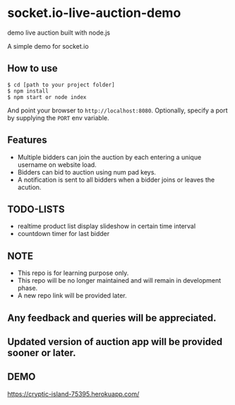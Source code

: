 # socket.io-live-auction-demo
demo live auction built with node.js

A simple demo for socket.io

## How to use

```
$ cd [path to your project folder]
$ npm install
$ npm start or node index
```

And point your browser to `http://localhost:8080`. Optionally, specify
a port by supplying the `PORT` env variable.

## Features

- Multiple bidders can join the auction by each entering a unique username
on website load.
- Bidders can bid to auction using num pad keys.
- A notification is sent to all bidders when a bidder joins or leaves
the acution.

## TODO-LISTS
- realtime product list display slideshow in certain time interval
- countdown timer for last bidder

## NOTE
- This repo is for learning purpose only.
- This repo will be no longer maintained and will remain in development phase.
- A new repo link will be provided later.

## Any feedback and queries will be appreciated.
## Updated version of auction app will be provided sooner or later.

## DEMO
https://cryptic-island-75395.herokuapp.com/
